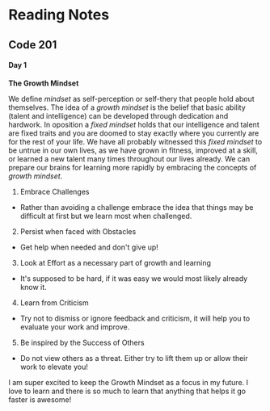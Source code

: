 # Reading Notes
## Code 201
#### Day 1

**The Growth Mindset**

We define *mindset* as self-perception or self-thery that people hold about themselves. The idea of a *growth mindset* is the belief that basic ability (talent and intelligence) can be developed through dedication and hardwork. In oposition a *fixed mindset* holds that our intelligence and talent are fixed traits and you are doomed to stay exactly where you currently are for the rest of your life. 
We have all probably witnessed this *fixed mindset* to be untrue in our own lives, as we have grown in fitness, improved at a skill, or learned a new talent many times throughout our lives already. We can prepare our brains for learning more rapidly by embracing the concepts of *growth mindset*.
1. Embrace Challenges
- Rather than avoiding a challenge embrace the idea that things may be difficult at first but we learn most when challenged.
2. Persist when faced with Obstacles
- Get help when needed and don't give up!
3. Look at Effort as a necessary part of growth and learning
- It's supposed to be hard, if it was easy we would most likely already know it.
4. Learn from Criticism
- Try not to dismiss or ignore feedback and criticism, it will help you to evaluate your work and improve.
5. Be inspired by the Success of Others
- Do not view others as a threat. Either try to lift them up or allow their work to elevate you!

I am super excited to keep the Growth Mindset as a focus in my future. I love to learn and there is so much to learn that anything that helps it go faster is awesome!

